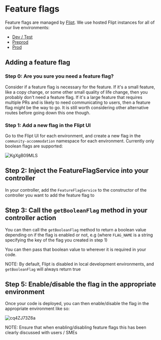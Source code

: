 # Feature flags

Feature flags are managed by [Flipt](https://www.flipt.io). We use hosted Flipt instances
for all of our live environments:

- [Dev / Test](https://feature-flags-dev.hmpps.service.justice.gov.uk)
- [Preprod](https://feature-flags-preprod.hmpps.service.justice.gov.uk)
- [Prod](https://feature-flags.hmpps.service.justice.gov.uk)

## Adding a feature flag

### Step 0: Are you sure you need a feature flag?

Consider if a feature flag is necessary for the feature. If it's a small feature, like
a copy change, or some other small quality of life change, then you probably don't need a
feature flag. If it's a large feature that requires multiple PRs and is likely to need
communicating to users, then a feature flag _might_ be the way to go. It is still worth
considering other alternative routes before going down this one though.

### Step 1: Add a new flag in the Flipt UI

Go to the Flipt UI for each environment, and create a new flag in the
`community-accommodation` namespace for each environment. Currently only boolean flags
are supported:

![KgXgB09MLS](https://github.com/ministryofjustice/hmpps-approved-premises-ui/assets/109774/2365414a-7d45-41b4-8370-625d78285b56)

## Step 2: Inject the FeatureFlagService into your controller

In your controller, add the `FeatureFlagService` to the constructor of the controller
you want to add the feature flag to

## Step 3: Call the `getBooleanFlag` method in your controller action

You can then call the `getBooleanFlag` method to return a boolean value depending on if
the flag is enabled or not, e.g (where `FLAG_NAME` is a string specifying the key of the
flag you created in step 1)

You can then pass that boolean value to wherever it is required in your code.

NOTE: By default, Flipt is disabled in local development environments, and `getBooleanFlag`
will always return true

## Step 5: Enable/disable the flag in the appropriate environment

Once your code is deployed, you can then enable/disable the flag in the appropriate
environment like so:

![cq4ZJ73Z6a](https://github.com/ministryofjustice/hmpps-approved-premises-ui/assets/109774/92b1892c-0fbe-4537-9ef1-11e6ed1c9566)

NOTE: Ensure that when enabling/disabling feature flags this has been clearly discussed
with users / SMEs
